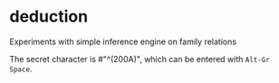 # deduction
Experiments with simple inference engine on family relations

The secret character is #"^(200A)", which can be entered with `Alt-Gr Space`.
